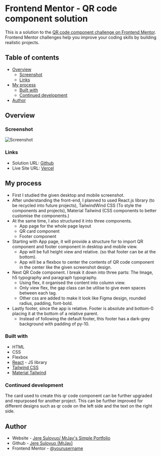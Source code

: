 # Frontend Mentor - QR code component solution

This is a solution to the [QR code component challenge on Frontend Mentor](https://www.frontendmentor.io/challenges/qr-code-component-iux_sIO_H). Frontend Mentor challenges help you improve your coding skills by building realistic projects. 

## Table of contents

- [Overview](#overview)
  - [Screenshot](#screenshot)
  - [Links](#links)
- [My process](#my-process)
  - [Built with](#built-with)
  - [Continued development](#continued-development)
- [Author](#author)

## Overview

### Screenshot

![Screenshot](https://github.com/jeresulovuo/qr-code-component/blob/main/src/assets/design/Screenshot.png)

### Links

- Solution URL: [Github](https://github.com/jeresulovuo/qr-code-component)
- Live Site URL: [Vercel](https://mrjays-qrcode-component.vercel.app/)

## My process

- First I studied the given desktop and mobile screenshot.
- After understanding the front-end, I planned to used React.js library (to be recycled into future projects), TailwindWind CSS (To style the components and projects), Material Tailwind (CSS components to better customise the components.)
- At the same time, I also structured it into three components. 
  - App page for the whole page layout
  - QR card component
  - Footer component
- Starting with App page, it will provide a structure for to import QR component and footer component in desktop and mobile view.
  - App will be full height view and relative. (so that footer can be at the bottom).
  - App will be a flexbox to center the contents of QR code component in the center like the given screenshot design.
- Next QR Code component. I break it down into three parts: The Image, h5 typography and paragraph typography.
  - Using flex, it organised the content into column view.
  - Only view flex, the gap class can be utilise to give even spaces between each tag.
  - Other css are added to make it look like Figma design, rounded radius, padding, font-bold.
- Lastly footer, since the app is relative. Footer is absolute and bottom-0 placing it at the bottom of a relative parent.
  - Instead of following the default footer, this footer has a dark-grey background with padding of py-10.



### Built with

- HTML
- CSS
- Flexbox
- [React](https://reactjs.org/) - JS library
- [Tailwind CSS](https://tailwindcss.com/)
- [Material Tailwind](https://www.material-tailwind.com/)

### Continued development

The card used to create this qr code component can be further upgraded and repurposed for another project. This can be further improved for different designs such as qr code on the left side and the text on the right side.

## Author

- Website - [Jere Sulovuo/ MrJay's Simple Portfolio](https://mrjays-simple-portfolio.vercel.app/)
- Github - [Jere Sulovuo (MrJay)](https://github.com/jeresulovuo)
- Frontend Mentor - [@yourusername](https://www.frontendmentor.io/profile/yourusername)